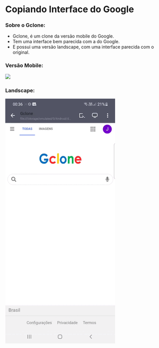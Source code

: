 # Copiando Interface do Google

### Sobre o Gclone:

* Gclone, é um clone da versão mobile do Google.
* Tem uma interface bem parecida com a do Google.
* E possui uma versão landscape, com uma interface parecida com o original.

### Versão Mobile:

<img src="Gclone/imagens/mobile.gif" />

### Landscape:

<img src="Gclone/imagens/landscape.gif" />
